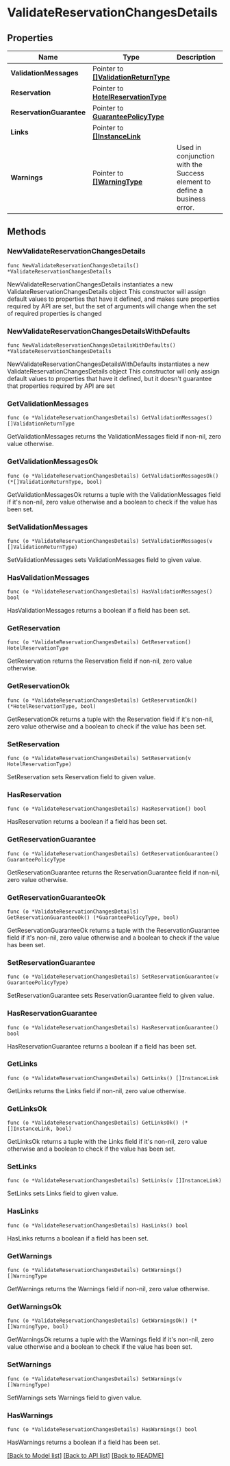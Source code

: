 # ValidateReservationChangesDetails

## Properties

Name | Type | Description | Notes
------------ | ------------- | ------------- | -------------
**ValidationMessages** | Pointer to [**[]ValidationReturnType**](ValidationReturnType.md) |  | [optional] 
**Reservation** | Pointer to [**HotelReservationType**](HotelReservationType.md) |  | [optional] 
**ReservationGuarantee** | Pointer to [**GuaranteePolicyType**](GuaranteePolicyType.md) |  | [optional] 
**Links** | Pointer to [**[]InstanceLink**](InstanceLink.md) |  | [optional] 
**Warnings** | Pointer to [**[]WarningType**](WarningType.md) | Used in conjunction with the Success element to define a business error. | [optional] 

## Methods

### NewValidateReservationChangesDetails

`func NewValidateReservationChangesDetails() *ValidateReservationChangesDetails`

NewValidateReservationChangesDetails instantiates a new ValidateReservationChangesDetails object
This constructor will assign default values to properties that have it defined,
and makes sure properties required by API are set, but the set of arguments
will change when the set of required properties is changed

### NewValidateReservationChangesDetailsWithDefaults

`func NewValidateReservationChangesDetailsWithDefaults() *ValidateReservationChangesDetails`

NewValidateReservationChangesDetailsWithDefaults instantiates a new ValidateReservationChangesDetails object
This constructor will only assign default values to properties that have it defined,
but it doesn't guarantee that properties required by API are set

### GetValidationMessages

`func (o *ValidateReservationChangesDetails) GetValidationMessages() []ValidationReturnType`

GetValidationMessages returns the ValidationMessages field if non-nil, zero value otherwise.

### GetValidationMessagesOk

`func (o *ValidateReservationChangesDetails) GetValidationMessagesOk() (*[]ValidationReturnType, bool)`

GetValidationMessagesOk returns a tuple with the ValidationMessages field if it's non-nil, zero value otherwise
and a boolean to check if the value has been set.

### SetValidationMessages

`func (o *ValidateReservationChangesDetails) SetValidationMessages(v []ValidationReturnType)`

SetValidationMessages sets ValidationMessages field to given value.

### HasValidationMessages

`func (o *ValidateReservationChangesDetails) HasValidationMessages() bool`

HasValidationMessages returns a boolean if a field has been set.

### GetReservation

`func (o *ValidateReservationChangesDetails) GetReservation() HotelReservationType`

GetReservation returns the Reservation field if non-nil, zero value otherwise.

### GetReservationOk

`func (o *ValidateReservationChangesDetails) GetReservationOk() (*HotelReservationType, bool)`

GetReservationOk returns a tuple with the Reservation field if it's non-nil, zero value otherwise
and a boolean to check if the value has been set.

### SetReservation

`func (o *ValidateReservationChangesDetails) SetReservation(v HotelReservationType)`

SetReservation sets Reservation field to given value.

### HasReservation

`func (o *ValidateReservationChangesDetails) HasReservation() bool`

HasReservation returns a boolean if a field has been set.

### GetReservationGuarantee

`func (o *ValidateReservationChangesDetails) GetReservationGuarantee() GuaranteePolicyType`

GetReservationGuarantee returns the ReservationGuarantee field if non-nil, zero value otherwise.

### GetReservationGuaranteeOk

`func (o *ValidateReservationChangesDetails) GetReservationGuaranteeOk() (*GuaranteePolicyType, bool)`

GetReservationGuaranteeOk returns a tuple with the ReservationGuarantee field if it's non-nil, zero value otherwise
and a boolean to check if the value has been set.

### SetReservationGuarantee

`func (o *ValidateReservationChangesDetails) SetReservationGuarantee(v GuaranteePolicyType)`

SetReservationGuarantee sets ReservationGuarantee field to given value.

### HasReservationGuarantee

`func (o *ValidateReservationChangesDetails) HasReservationGuarantee() bool`

HasReservationGuarantee returns a boolean if a field has been set.

### GetLinks

`func (o *ValidateReservationChangesDetails) GetLinks() []InstanceLink`

GetLinks returns the Links field if non-nil, zero value otherwise.

### GetLinksOk

`func (o *ValidateReservationChangesDetails) GetLinksOk() (*[]InstanceLink, bool)`

GetLinksOk returns a tuple with the Links field if it's non-nil, zero value otherwise
and a boolean to check if the value has been set.

### SetLinks

`func (o *ValidateReservationChangesDetails) SetLinks(v []InstanceLink)`

SetLinks sets Links field to given value.

### HasLinks

`func (o *ValidateReservationChangesDetails) HasLinks() bool`

HasLinks returns a boolean if a field has been set.

### GetWarnings

`func (o *ValidateReservationChangesDetails) GetWarnings() []WarningType`

GetWarnings returns the Warnings field if non-nil, zero value otherwise.

### GetWarningsOk

`func (o *ValidateReservationChangesDetails) GetWarningsOk() (*[]WarningType, bool)`

GetWarningsOk returns a tuple with the Warnings field if it's non-nil, zero value otherwise
and a boolean to check if the value has been set.

### SetWarnings

`func (o *ValidateReservationChangesDetails) SetWarnings(v []WarningType)`

SetWarnings sets Warnings field to given value.

### HasWarnings

`func (o *ValidateReservationChangesDetails) HasWarnings() bool`

HasWarnings returns a boolean if a field has been set.


[[Back to Model list]](../README.md#documentation-for-models) [[Back to API list]](../README.md#documentation-for-api-endpoints) [[Back to README]](../README.md)


